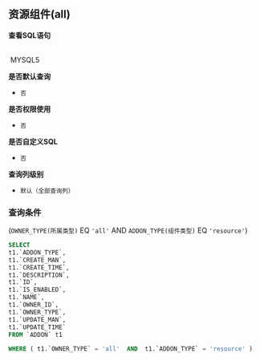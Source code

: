 ## 资源组件(all) <!-- {docsify-ignore-all} -->



<p class="panel-title"><b>查看SQL语句</b></p>
<br>

<el-row>
&nbsp;<el-tag @click="MYSQL5 = true">MYSQL5</el-tag>
</el-row>

<br>
<p class="panel-title"><b>是否默认查询</b></p>

* `否`

<p class="panel-title"><b>是否权限使用</b></p>

* `否`

<p class="panel-title"><b>是否自定义SQL</b></p>

* `否`

<p class="panel-title"><b>查询列级别</b></p>

* `默认（全部查询列）`



### 查询条件

(`OWNER_TYPE(所属类型)` EQ `'all'` AND `ADDON_TYPE(组件类型)` EQ `'resource'`)





<el-dialog v-model="MYSQL5" title="MYSQL5">

```sql
SELECT
t1.`ADDON_TYPE`,
t1.`CREATE_MAN`,
t1.`CREATE_TIME`,
t1.`DESCRIPTION`,
t1.`ID`,
t1.`IS_ENABLED`,
t1.`NAME`,
t1.`OWNER_ID`,
t1.`OWNER_TYPE`,
t1.`UPDATE_MAN`,
t1.`UPDATE_TIME`
FROM `ADDON` t1 

WHERE ( t1.`OWNER_TYPE` = 'all'  AND  t1.`ADDON_TYPE` = 'resource' )
```

</el-dialog>

<script>
 const { createApp } = Vue
  createApp({
    data() {
      return {
                MYSQL5 : false
        
      }
    },
    methods: {
    }
  }).use(ElementPlus).mount('#app')
</script>